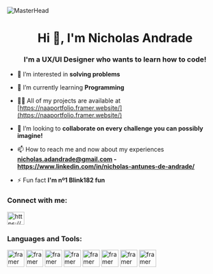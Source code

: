 ![MasterHead](https://64.media.tumblr.com/5378b15545e9f678c276c71d65c2332d/db4faccd3974c37c-80/s1280x1920/62af995ea18fbff1be7188e5221af897186db6b8.gif)
<h1 align="center">Hi 👋, I'm Nicholas Andrade</h1>
<h3 align="center">I'm a UX/UI Designer who wants to learn how to code!</h3>



- 👀 I’m interested in **solving problems**

- 🌱 I’m currently learning **Programming**

- 👨‍💻 All of my projects are available at [https://naaportfolio.framer.website/](https://naaportfolio.framer.website/)

- 💞️ I’m looking to **collaborate on every challenge you can possibly imagine!**

- 📫 How to reach me and now about my experiences **nicholas.adandrade@gmail.com - https://www.linkedin.com/in/nicholas-antunes-de-andrade/**

- ⚡ Fun fact **I'm nº1 Blink182 fun**

<h3 align="left">Connect with me:</h3>
<p align="left">
<a href="https://linkedin.com/in/https://www.linkedin.com/in/nicholas-antunes-de-andrade/" target="blank"><img align="center" src="https://raw.githubusercontent.com/rahuldkjain/github-profile-readme-generator/master/src/images/icons/Social/linked-in-alt.svg" alt="https://www.linkedin.com/in/nicholas-antunes-de-andrade/" height="30" width="40" /></a>
</p>

<h3 align="left">Languages and Tools:</h3>
<p align="left"> <img src="https://www.svgrepo.com/show/452207/framer.svg" alt="framer" width="40" height="40"> <img src="https://www.svgrepo.com/show/508795/css3-02.svg" alt="framer" width="40" height="40"> <img src="https://www.svgrepo.com/show/452202/figma.svg" alt="framer" width="40" height="40"> <img src="https://www.svgrepo.com/show/452228/html-5.svg" alt="framer" width="40" height="40"> <img src="https://www.svgrepo.com/show/452185/css-3.svg" alt="framer" width="40" height="40"> <img src="https://www.svgrepo.com/show/452045/js.svg" alt="framer" width="40" height="40"> <img src="https://upload.wikimedia.org/wikipedia/commons/5/51/Webflow_logo_2023.svg" alt="framer" width="40" height="40"> <img src="https://www.svgrepo.com/show/373968/photoshop.svg" alt="framer" width="40" height="40">  </p> 
